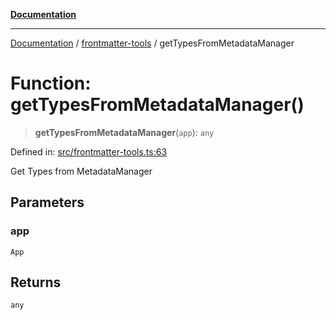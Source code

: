 [**Documentation**](../../README.md)

***

[Documentation](../../README.md) / [frontmatter-tools](../README.md) / getTypesFromMetadataManager

# Function: getTypesFromMetadataManager()

> **getTypesFromMetadataManager**(`app`): `any`

Defined in: [src/frontmatter-tools.ts:63](https://github.com/Christian-Me/folder-to-tags-plugin/blob/a733ed2c2245ed051659b6c3e9c71ef47c30835a/src/frontmatter-tools.ts#L63)

Get Types from MetadataManager

## Parameters

### app

`App`

## Returns

`any`
